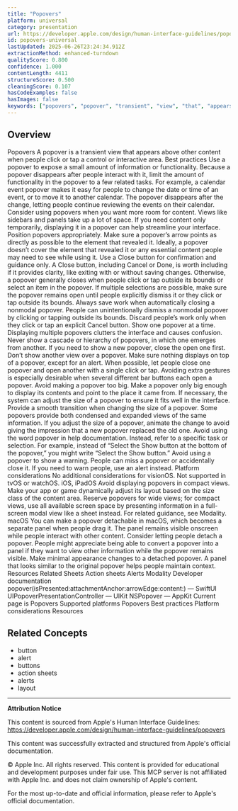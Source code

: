 ```yaml
---
title: "Popovers"
platform: universal
category: presentation
url: https://developer.apple.com/design/human-interface-guidelines/popovers
id: popovers-universal
lastUpdated: 2025-06-26T23:24:34.912Z
extractionMethod: enhanced-turndown
qualityScore: 0.800
confidence: 1.000
contentLength: 4411
structureScore: 0.500
cleaningScore: 0.107
hasCodeExamples: false
hasImages: false
keywords: ["popovers", "popover", "transient", "view", "that", "appears", "above", "other", "content", "when"]
---
```

## Overview

Popovers A popover is a transient view that appears above other content when people click or tap a control or interactive area. Best practices Use a popover to expose a small amount of information or functionality. Because a popover disappears after people interact with it, limit the amount of functionality in the popover to a few related tasks. For example, a calendar event popover makes it easy for people to change the date or time of an event, or to move it to another calendar. The popover disappears after the change, letting people continue reviewing the events on their calendar. Consider using popovers when you want more room for content. Views like sidebars and panels take up a lot of space. If you need content only temporarily, displaying it in a popover can help streamline your interface. Position popovers appropriately. Make sure a popover’s arrow points as directly as possible to the element that revealed it. Ideally, a popover doesn’t cover the element that revealed it or any essential content people may need to see while using it. Use a Close button for confirmation and guidance only. A Close button, including Cancel or Done, is worth including if it provides clarity, like exiting with or without saving changes. Otherwise, a popover generally closes when people click or tap outside its bounds or select an item in the popover. If multiple selections are possible, make sure the popover remains open until people explicitly dismiss it or they click or tap outside its bounds. Always save work when automatically closing a nonmodal popover. People can unintentionally dismiss a nonmodal popover by clicking or tapping outside its bounds. Discard people’s work only when they click or tap an explicit Cancel button. Show one popover at a time. Displaying multiple popovers clutters the interface and causes confusion. Never show a cascade or hierarchy of popovers, in which one emerges from another. If you need to show a new popover, close the open one first. Don’t show another view over a popover. Make sure nothing displays on top of a popover, except for an alert. When possible, let people close one popover and open another with a single click or tap. Avoiding extra gestures is especially desirable when several different bar buttons each open a popover. Avoid making a popover too big. Make a popover only big enough to display its contents and point to the place it came from. If necessary, the system can adjust the size of a popover to ensure it fits well in the interface. Provide a smooth transition when changing the size of a popover. Some popovers provide both condensed and expanded views of the same information. If you adjust the size of a popover, animate the change to avoid giving the impression that a new popover replaced the old one. Avoid using the word popover in help documentation. Instead, refer to a specific task or selection. For example, instead of “Select the Show button at the bottom of the popover,” you might write “Select the Show button.” Avoid using a popover to show a warning. People can miss a popover or accidentally close it. If you need to warn people, use an alert instead. Platform considerations No additional considerations for visionOS. Not supported in tvOS or watchOS. iOS, iPadOS Avoid displaying popovers in compact views. Make your app or game dynamically adjust its layout based on the size class of the content area. Reserve popovers for wide views; for compact views, use all available screen space by presenting information in a full-screen modal view like a sheet instead. For related guidance, see Modality. macOS You can make a popover detachable in macOS, which becomes a separate panel when people drag it. The panel remains visible onscreen while people interact with other content. Consider letting people detach a popover. People might appreciate being able to convert a popover into a panel if they want to view other information while the popover remains visible. Make minimal appearance changes to a detached popover. A panel that looks similar to the original popover helps people maintain context. Resources Related Sheets Action sheets Alerts Modality Developer documentation popover(isPresented:attachmentAnchor:arrowEdge:content:) — SwiftUI UIPopoverPresentationController — UIKit NSPopover — AppKit Current page is Popovers Supported platforms Popovers Best practices Platform considerations Resources

## Related Concepts

- button
- alert
- buttons
- action sheets
- alerts
- layout

---

**Attribution Notice**

This content is sourced from Apple's Human Interface Guidelines: https://developer.apple.com/design/human-interface-guidelines/popovers

This content was successfully extracted and structured from Apple's official documentation.

© Apple Inc. All rights reserved. This content is provided for educational and development purposes under fair use. This MCP server is not affiliated with Apple Inc. and does not claim ownership of Apple's content.

For the most up-to-date and official information, please refer to Apple's official documentation.
